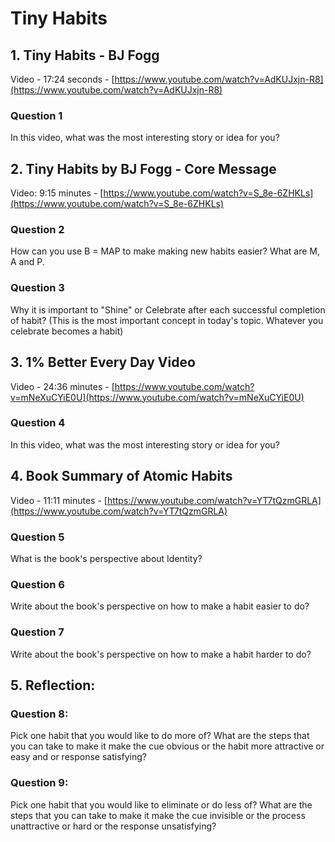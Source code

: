 # Tiny Habits

## 1. Tiny Habits - BJ Fogg
Video - 17:24 seconds - [https://www.youtube.com/watch?v=AdKUJxjn-R8](https://www.youtube.com/watch?v=AdKUJxjn-R8)

### Question 1
In this video, what was the most interesting story or idea for you?

## 2. Tiny Habits by BJ Fogg - Core Message
Video: 9:15 minutes - [https://www.youtube.com/watch?v=S_8e-6ZHKLs](https://www.youtube.com/watch?v=S_8e-6ZHKLs)

### Question 2
How can you use B = MAP to make making new habits easier? What are M, A and P.

### Question 3
Why it is important to "Shine" or Celebrate after each successful completion of habit? (This is the most important concept in today's topic. Whatever you celebrate becomes a habit)

## 3. 1% Better Every Day Video
Video - 24:36 minutes - [https://www.youtube.com/watch?v=mNeXuCYiE0U](https://www.youtube.com/watch?v=mNeXuCYiE0U)

### Question 4
In this video, what was the most interesting story or idea for you?

## 4. Book Summary of Atomic Habits
Video - 11:11 minutes - [https://www.youtube.com/watch?v=YT7tQzmGRLA](https://www.youtube.com/watch?v=YT7tQzmGRLA)

### Question 5
What is the book's perspective about Identity?

### Question 6
Write about the book's perspective on how to make a habit easier to do?

### Question 7
Write about the book's perspective on how to make a habit harder to do?

## 5. Reflection:

### Question 8:
Pick one habit that you would like to do more of? What are the steps that you can take to make it make the cue obvious or the habit more attractive or easy and or response satisfying?

### Question 9:
Pick one habit that you would like to eliminate or do less of? What are the steps that you can take to make it make the cue invisible or the process unattractive or hard or the response unsatisfying?
